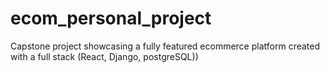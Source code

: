 # ecom_personal_project
Capstone project showcasing a fully featured ecommerce platform created with a full stack (React, Django, postgreSQL))
